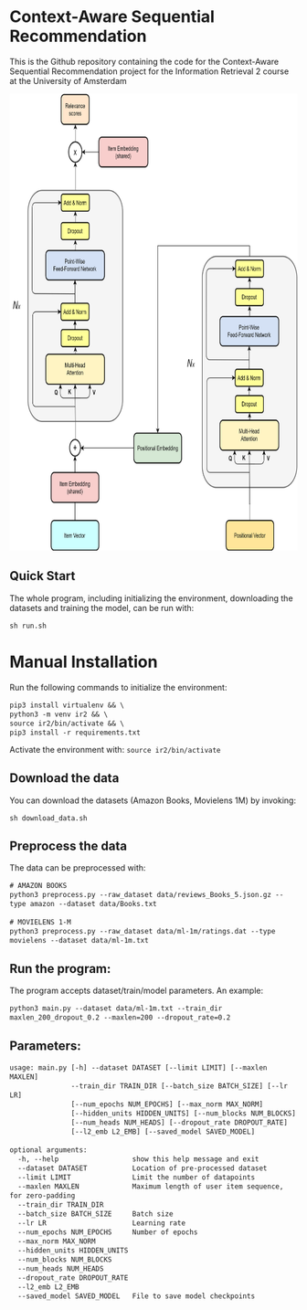 # Context-Aware Sequential Recommendation
This is the Github repository containing the code for the Context-Aware Sequential Recommendation project for the Information Retrieval 2 course at the University of Amsterdam

<img src="model.png" height=800/>

## Quick Start
The whole program, including initializing the environment, downloading the datasets and training the model, can be run with:
```
sh run.sh
```

# Manual Installation
Run the following commands to initialize the environment:
```
pip3 install virtualenv && \
python3 -m venv ir2 && \
source ir2/bin/activate && \
pip3 install -r requirements.txt
```

Activate the environment with: `source ir2/bin/activate`

## Download the data
You can download the datasets (Amazon Books, Movielens 1M) by invoking:
```
sh download_data.sh
```

## Preprocess the data
The data can be preprocessed with:

```
# AMAZON BOOKS
python3 preprocess.py --raw_dataset data/reviews_Books_5.json.gz --type amazon --dataset data/Books.txt

# MOVIELENS 1-M
python3 preprocess.py --raw_dataset data/ml-1m/ratings.dat --type movielens --dataset data/ml-1m.txt

```

## Run the program:
The program accepts dataset/train/model parameters. An example:
```
python3 main.py --dataset data/ml-1m.txt --train_dir maxlen_200_dropout_0.2 --maxlen=200 --dropout_rate=0.2
```

## Parameters:
```
usage: main.py [-h] --dataset DATASET [--limit LIMIT] [--maxlen MAXLEN]
               --train_dir TRAIN_DIR [--batch_size BATCH_SIZE] [--lr LR]
               [--num_epochs NUM_EPOCHS] [--max_norm MAX_NORM]
               [--hidden_units HIDDEN_UNITS] [--num_blocks NUM_BLOCKS]
               [--num_heads NUM_HEADS] [--dropout_rate DROPOUT_RATE]
               [--l2_emb L2_EMB] [--saved_model SAVED_MODEL]

optional arguments:
  -h, --help                  show this help message and exit
  --dataset DATASET           Location of pre-processed dataset
  --limit LIMIT               Limit the number of datapoints
  --maxlen MAXLEN             Maximum length of user item sequence, for zero-padding
  --train_dir TRAIN_DIR
  --batch_size BATCH_SIZE     Batch size
  --lr LR                     Learning rate
  --num_epochs NUM_EPOCHS     Number of epochs
  --max_norm MAX_NORM
  --hidden_units HIDDEN_UNITS
  --num_blocks NUM_BLOCKS
  --num_heads NUM_HEADS
  --dropout_rate DROPOUT_RATE
  --l2_emb L2_EMB
  --saved_model SAVED_MODEL   File to save model checkpoints
  ```
